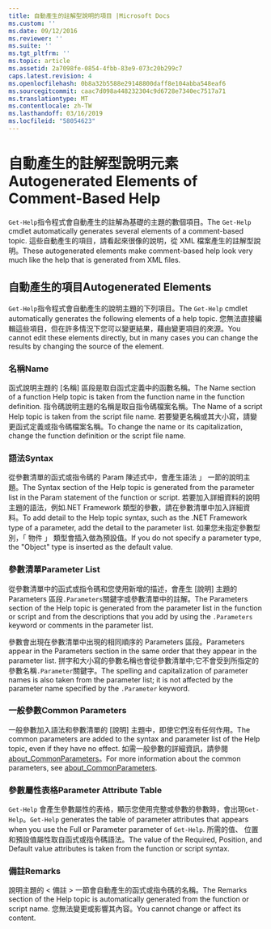 ```yaml
---
title: 自動產生的註解型說明的項目 |Microsoft Docs
ms.custom: ''
ms.date: 09/12/2016
ms.reviewer: ''
ms.suite: ''
ms.tgt_pltfrm: ''
ms.topic: article
ms.assetid: 2a7098fe-0854-4fbb-83e9-073c20b299c7
caps.latest.revision: 4
ms.openlocfilehash: 0b8a32b5588e29148800daff8e104abba548eaf6
ms.sourcegitcommit: caac7d098a448232304c9d6728e7340ec7517a71
ms.translationtype: MT
ms.contentlocale: zh-TW
ms.lasthandoff: 03/16/2019
ms.locfileid: "58054623"
---
```

# <a name="autogenerated-elements-of-comment-based-help"></a><span data-ttu-id="12972-102">自動產生的註解型說明元素</span><span class="sxs-lookup"><span data-stu-id="12972-102">Autogenerated Elements of Comment-Based Help</span></span>

<span data-ttu-id="12972-103">`Get-Help`指令程式會自動產生的註解為基礎的主題的數個項目。</span><span class="sxs-lookup"><span data-stu-id="12972-103">The `Get-Help` cmdlet automatically generates several elements of a comment-based topic.</span></span> <span data-ttu-id="12972-104">這些自動產生的項目，請看起來很像的說明，從 XML 檔案產生的註解型說明。</span><span class="sxs-lookup"><span data-stu-id="12972-104">These autogenerated elements make comment-based help look very much like the help that is generated from XML files.</span></span>

## <a name="autogenerated-elements"></a><span data-ttu-id="12972-105">自動產生的項目</span><span class="sxs-lookup"><span data-stu-id="12972-105">Autogenerated Elements</span></span>

<span data-ttu-id="12972-106">`Get-Help`指令程式會自動產生的說明主題的下列項目。</span><span class="sxs-lookup"><span data-stu-id="12972-106">The `Get-Help` cmdlet automatically generates the following elements of a help topic.</span></span> <span data-ttu-id="12972-107">您無法直接編輯這些項目，但在許多情況下您可以變更結果，藉由變更項目的來源。</span><span class="sxs-lookup"><span data-stu-id="12972-107">You cannot edit these elements directly, but in many cases you can change the results by changing the source of the element.</span></span>

### <a name="name"></a><span data-ttu-id="12972-108">名稱</span><span class="sxs-lookup"><span data-stu-id="12972-108">Name</span></span>

<span data-ttu-id="12972-109">函式說明主題的 [名稱] 區段是取自函式定義中的函數名稱。</span><span class="sxs-lookup"><span data-stu-id="12972-109">The Name section of a function Help topic is taken from the function name in the function definition.</span></span> <span data-ttu-id="12972-110">指令碼說明主題的名稱是取自指令碼檔案名稱。</span><span class="sxs-lookup"><span data-stu-id="12972-110">The Name of a script Help topic is taken from the script file name.</span></span> <span data-ttu-id="12972-111">若要變更名稱或其大小寫，請變更函式定義或指令碼檔案名稱。</span><span class="sxs-lookup"><span data-stu-id="12972-111">To change the name or its capitalization, change the function definition or the script file name.</span></span>

### <a name="syntax"></a><span data-ttu-id="12972-112">語法</span><span class="sxs-lookup"><span data-stu-id="12972-112">Syntax</span></span>

<span data-ttu-id="12972-113">從參數清單的函式或指令碼的 Param 陳述式中，會產生語法 」 一節的說明主題。</span><span class="sxs-lookup"><span data-stu-id="12972-113">The Syntax section of the Help topic is generated from the parameter list in the Param statement of the function or script.</span></span> <span data-ttu-id="12972-114">若要加入詳細資料的說明主題的語法，例如.NET Framework 類型的參數，請在參數清單中加入詳細資料。</span><span class="sxs-lookup"><span data-stu-id="12972-114">To add detail to the Help topic syntax, such as the .NET Framework type of a parameter, add the detail to the parameter list.</span></span> <span data-ttu-id="12972-115">如果您未指定參數型別，「 物件 」 類型會插入做為預設值。</span><span class="sxs-lookup"><span data-stu-id="12972-115">If you do not specify a parameter type, the "Object" type is inserted as the default value.</span></span>

### <a name="parameter-list"></a><span data-ttu-id="12972-116">參數清單</span><span class="sxs-lookup"><span data-stu-id="12972-116">Parameter List</span></span>

<span data-ttu-id="12972-117">從參數清單中的函式或指令碼和您使用新增的描述，會產生 [說明] 主題的 Parameters 區段`.Parameters`關鍵字或參數清單中的註解。</span><span class="sxs-lookup"><span data-stu-id="12972-117">The Parameters section of the Help topic is generated from the parameter list in the function or script and from the descriptions that you add by using the `.Parameters` keyword or comments in the parameter list.</span></span>

<span data-ttu-id="12972-118">參數會出現在參數清單中出現的相同順序的 Parameters 區段。</span><span class="sxs-lookup"><span data-stu-id="12972-118">Parameters appear in the Parameters section in the same order that they appear in the parameter list.</span></span> <span data-ttu-id="12972-119">拼字和大小寫的參數名稱也會從參數清單中;它不會受到所指定的參數名稱`.Parameter`關鍵字。</span><span class="sxs-lookup"><span data-stu-id="12972-119">The spelling and capitalization of parameter names is also taken from the parameter list; it is not affected by the parameter name specified by the `.Parameter` keyword.</span></span>

### <a name="common-parameters"></a><span data-ttu-id="12972-120">一般參數</span><span class="sxs-lookup"><span data-stu-id="12972-120">Common Parameters</span></span>

<span data-ttu-id="12972-121">一般參數加入語法和參數清單的 [說明] 主題中，即使它們沒有任何作用。</span><span class="sxs-lookup"><span data-stu-id="12972-121">The common parameters are added to the syntax and parameter list of the Help topic, even if they have no effect.</span></span> <span data-ttu-id="12972-122">如需一般參數的詳細資訊，請參閱[about_CommonParameters](/powershell/module/microsoft.powershell.core/about/about_commonparameters)。</span><span class="sxs-lookup"><span data-stu-id="12972-122">For more information about the common parameters, see [about_CommonParameters](/powershell/module/microsoft.powershell.core/about/about_commonparameters).</span></span>

### <a name="parameter-attribute-table"></a><span data-ttu-id="12972-123">參數屬性表格</span><span class="sxs-lookup"><span data-stu-id="12972-123">Parameter Attribute Table</span></span>

<span data-ttu-id="12972-124">`Get-Help` 會產生參數屬性的表格，顯示您使用完整或參數的參數時，會出現`Get-Help`。</span><span class="sxs-lookup"><span data-stu-id="12972-124">`Get-Help` generates the table of parameter attributes that appears when you use the Full or Parameter parameter of `Get-Help`.</span></span> <span data-ttu-id="12972-125">所需的值、 位置和預設值屬性取自函式或指令碼語法。</span><span class="sxs-lookup"><span data-stu-id="12972-125">The value of the Required, Position, and Default value attributes is taken from the function or script syntax.</span></span>

### <a name="remarks"></a><span data-ttu-id="12972-126">備註</span><span class="sxs-lookup"><span data-stu-id="12972-126">Remarks</span></span>

<span data-ttu-id="12972-127">說明主題的 < 備註 > 一節會自動產生的函式或指令碼的名稱。</span><span class="sxs-lookup"><span data-stu-id="12972-127">The Remarks section of the Help topic is automatically generated from the function or script name.</span></span> <span data-ttu-id="12972-128">您無法變更或影響其內容。</span><span class="sxs-lookup"><span data-stu-id="12972-128">You cannot change or affect its content.</span></span>
